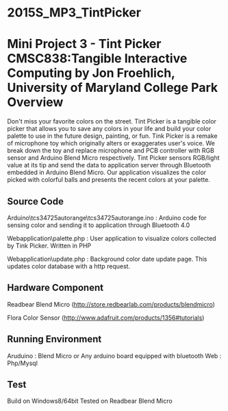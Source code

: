 # 2015S_MP3_TintPicker
Mini Project 3 - Tint Picker 
CMSC838:Tangible Interactive Computing by Jon Froehlich, University of Maryland College Park
Overview
=====
Don't miss your favorite colors on the street. Tint Picker is a tangible color picker that allows you to save any colors in your life and build your color palette to use in the future design, painting, or fun. Tink Picker is a remake of microphone toy which originally alters or exaggerates user's voice. We break down the toy and replace microphone and PCB controller with RGB sensor and Arduino Blend Micro respectively. Tint Picker sensors RGB/light value at its tip and send the data to application server through Bluetooth embedded in Arduino Blend Micro. Our application visualizes the color picked with colorful balls and presents the recent colors at your palette.

Source Code
-----
 Arduino\tcs34725autorange\tcs34725autorange.ino
   : Arduino code for sensing color and sending it to application through Bluetooth 4.0

 Webapplication\palette.php
   : User application to visualize colors collected by Tink Picker. Written in PHP

 Webapplication\update.php
   : Background color date update page. This updates color database with a http request.
  

Hardware Component
-----
  Readbear Blend Micro (http://store.redbearlab.com/products/blendmicro)
  
  Flora Color Sensor (http://www.adafruit.com/products/1356#tutorials)
  
Running Environment
-----
  Aruduino : Blend Micro or Any arduino board equipped with bluetooth
  Web : Php/Mysql
  
  
Test
-----
  Build on Windows8/64bit
  Tested on Readbear Blend Micro
  

